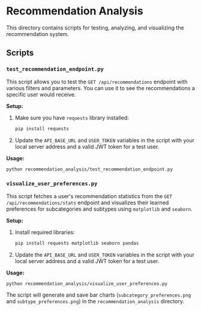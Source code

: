 # Recommendation Analysis

This directory contains scripts for testing, analyzing, and visualizing the recommendation system.

## Scripts

### `test_recommendation_endpoint.py`

This script allows you to test the `GET /api/recommendations` endpoint with various filters and parameters. You can use it to see the recommendations a specific user would receive.

**Setup:**

1.  Make sure you have `requests` library installed:
    ```bash
    pip install requests
    ```

2.  Update the `API_BASE_URL` and `USER_TOKEN` variables in the script with your local server address and a valid JWT token for a test user.

**Usage:**

```bash
python recommendation_analysis/test_recommendation_endpoint.py
```

### `visualize_user_preferences.py`

This script fetches a user's recommendation statistics from the `GET /api/recommendations/stats` endpoint and visualizes their learned preferences for subcategories and subtypes using `matplotlib` and `seaborn`.

**Setup:**

1.  Install required libraries:
    ```bash
    pip install requests matplotlib seaborn pandas
    ```

2.  Update the `API_BASE_URL` and `USER_TOKEN` variables in the script with your local server address and a valid JWT token for a test user.

**Usage:**

```bash
python recommendation_analysis/visualize_user_preferences.py
```
The script will generate and save bar charts (`subcategory_preferences.png` and `subtype_preferences.png`) in the `recommendation_analysis` directory. 